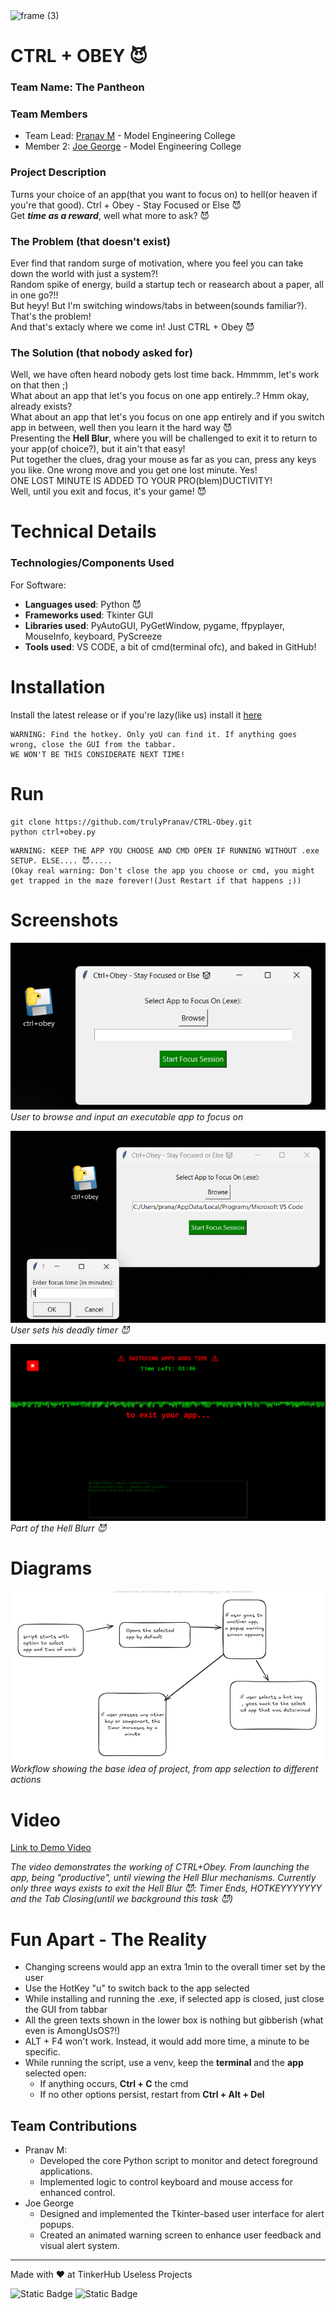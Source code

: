 <img width="3188" height="1202" alt="frame (3)" src="https://github.com/user-attachments/assets/517ad8e9-ad22-457d-9538-a9e62d137cd7" />


# CTRL + OBEY 😈

### Team Name: The Pantheon

### Team Members
- Team Lead: [Pranav M](https://github.com/trulyPranav/) - Model Engineering College
- Member 2: [Joe George](https://github.com/malignant-18) - Model Engineering College

### Project Description
Turns your choice of an app(that you want to focus on) to hell(or heaven if you're that good). Ctrl + Obey - Stay Focused or Else 😈<br>
Get **_time as a reward_**, well what more to ask? 😈

### The Problem (that doesn't exist)
Ever find that random surge of motivation, where you feel you can take down the world with just a system?!<br>
Random spike of energy, build a startup tech or reasearch about a paper, all in one go?!!<br>
But heyy! But I'm switching windows/tabs in between(sounds familiar?). That's the problem!<br>
And that's extacly where we come in! Just CTRL + Obey 😈<br>

### The Solution (that nobody asked for)
Well, we have often heard nobody gets lost time back. Hmmmm, let's work on that then ;) <br>
What about an app that let's you focus on one app entirely..? Hmm okay, already exists? <br>
What about an app that let's you focus on one app entirely and if you switch app in between, well then you learn it the hard way 😈<br>
Presenting the **Hell Blur**, where you will be challenged to exit it to return to your app(of choice?), but it ain't that easy!<br>
Put together the clues, drag your mouse as far as you can, press any keys you like. One wrong move and you get one lost minute. Yes!<br>
ONE LOST MINUTE IS ADDED TO YOUR PRO(blem)DUCTIVITY!<br>
Well, until you exit and focus, it's your game! 😈<br>

# Technical Details
### Technologies/Components Used
For Software:
- **Languages used**: Python 😈
- **Frameworks used**: Tkinter GUI
- **Libraries used**: PyAutoGUI, PyGetWindow, pygame, ffpyplayer, MouseInfo, keyboard, PyScreeze
- **Tools used**: VS CODE, a bit of cmd(terminal ofc), and baked in GitHub!

# Installation
Install the latest release or if you're lazy(like us) install it [here](https://github.com/trulyPranav/CTRL-Obey/releases/download/v1.0.0/ctrl+obey.exe)
```
WARNING: Find the hotkey. Only yoU can find it. If anything goes wrong, close the GUI from the tabbar.
WE WON'T BE THIS CONSIDERATE NEXT TIME! 
```

# Run
```
git clone https://github.com/trulyPranav/CTRL-Obey.git
python ctrl+obey.py
```
```
WARNING: KEEP THE APP YOU CHOOSE AND CMD OPEN IF RUNNING WITHOUT .exe SETUP. ELSE.... 😈.....
(Okay real warning: Don't close the app you choose or cmd, you might get trapped in the maze forever!(Just Restart if that happens ;))
```

# Screenshots
![Screenshot1](./assets/browse_app.png)
<br>
*User to browse and input an executable app to focus on*

![Screenshot2](./assets/set_time.png)
<br>
*User sets his deadly timer 😈*

![Screenshot3](./assets/blue_hell.png)
<br>
*Part of the Hell Blurr 😈*

# Diagrams
![Workflow](./assets/ctrlobeyworkflow.png)
*Workflow showing the base idea of project, from app selection to different actions*

# Video
[Link to Demo Video](https://drive.google.com/file/d/1sGuiiLnLPnjFxOXpnBbHWtN_WWBaPwlR/view?usp=sharing)

*The video demonstrates the working of CTRL+Obey. From launching the app, being "productive", until viewing the Hell Blur mechanisms. Currently only three ways exists to exit the Hell Blur 😈: Timer Ends, HOTKEYYYYYYY and the Tab Closing(until we background this task 😈)*


# Fun Apart - The Reality
- Changing screens would app an extra 1min to the overall timer set by the user
- Use the HotKey "u" to switch back to the app selected
- While installing and running the .exe, if selected app is closed, just close the GUI from tabbar
- All the green texts shown in the lower box is nothing but gibberish (what even is AmongUsOS?!)
- ALT + F4 won't work. Instead, it would add more time, a minute to be specific.
- While running the script, use a venv, keep the **terminal** and the **app** selected open:
    - If anything occurs, **Ctrl + C** the cmd
    - If no other options persist, restart from **Ctrl + Alt + Del**

## Team Contributions
 - Pranav M:
    - Developed the core Python script to monitor and detect foreground applications.
    - Implemented logic to control keyboard and mouse access for enhanced control.
- Joe George
    - Designed and implemented the Tkinter-based user interface for alert popups.
    - Created an animated warning screen to enhance user feedback and visual alert system.

---
Made with ❤️ at TinkerHub Useless Projects 

![Static Badge](https://img.shields.io/badge/TinkerHub-24?color=%23000000&link=https%3A%2F%2Fwww.tinkerhub.org%2F)
![Static Badge](https://img.shields.io/badge/UselessProjects--25-25?link=https%3A%2F%2Fwww.tinkerhub.org%2Fevents%2FQ2Q1TQKX6Q%2FUseless%2520Projects)
